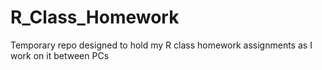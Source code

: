 # R_Class_Homework
Temporary repo designed to hold my R class homework assignments as I work on it between PCs
